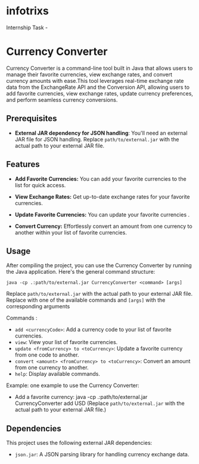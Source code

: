# infotrixs
Internship Task -
# Currency Converter

Currency Converter is a command-line tool built in Java that allows users to manage their favorite currencies, view exchange rates, and convert currency amounts with ease.This tool leverages real-time exchange rate data from the ExchangeRate API and the Conversion API, allowing users to add favorite currencies, view exchange rates, update currency preferences, and perform seamless currency conversions.

## Prerequisites
- **External JAR dependency for JSON handling**: You'll need an external JAR file for JSON handling. Replace `path/to/external.jar` with the actual path to your external JAR file.

## Features

- **Add Favorite Currencies:** You can add your favorite currencies to the list for quick access.

- **View Exchange Rates:** Get up-to-date exchange rates for your favorite currencies.
  
- **Update Favorite Currencies:** You can update your favorite currencies .

- **Convert Currency:** Effortlessly convert an amount from one currency to another within your list of favorite currencies.

## Usage

After compiling the project, you can use the Currency Converter by running the Java application.
 Here's the general command structure:

 `java -cp .:path/to/external.jar CurrencyConverter <command> [args]`

 Replace `path/to/external.jar` with the actual path to your external JAR file.
 Replace <command> with one of the available commands and `[args]` with the corresponding arguments


Commands :

- `add <currencyCode>`: Add a currency code to your list of favorite currencies.
- `view`: View your list of favorite currencies.
- `update <fromCurrency> to <toCurrency>`: Update a favorite currency from one code to another.
- `convert <amount> <fromCurrency> to <toCurrency>`: Convert an amount from one currency to another.
- `help`: Display available commands.

Example:
 one example to use the Currency Converter:

- Add a favorite currency:
java -cp .:path/to/external.jar CurrencyConverter add USD
(Replace `path/to/external.jar` with the actual path to your external JAR file.)


## Dependencies

This project uses the following external JAR dependencies:

- `json.jar`: A JSON parsing library for handling currency exchange data.

